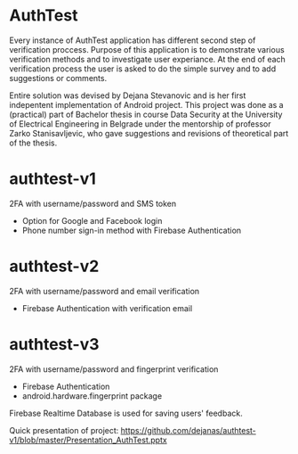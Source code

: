  # AuthTest
 
 Every instance of AuthTest application has different second step of verification proccess.
 Purpose of this application is to demonstrate various verification methods and to investigate user experiance.
 At the end of each verification process the user is asked to do the simple survey and to add suggestions or comments.
 
 Entire solution was devised by Dejana Stevanovic and is her first indepentent implementation of Android project.
 This project was done as a (practical) part of Bachelor thesis in course Data Security at the University of
 Electrical Engineering in Belgrade under the mentorship of professor Zarko Stanisavljevic, who gave suggestions and revisions
 of theoretical part of the thesis.

# authtest-v1
2FA with username/password and SMS token
  - Option for Google and Facebook login
  - Phone number sign-in method with Firebase Authentication
  
# authtest-v2
2FA with username/password and email verification
  - Firebase Authentication with verification email

# authtest-v3
2FA with username/password and fingerprint verification
  - Firebase Authentication
  - android.hardware.fingerprint package

Firebase Realtime Database is used for saving users' feedback.

Quick presentation of project: 
https://github.com/dejanas/authtest-v1/blob/master/Presentation_AuthTest.pptx
